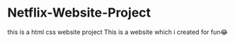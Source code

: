 # Netflix-Website-Project
this is a html css website project
This is a website which i created for fun😂

